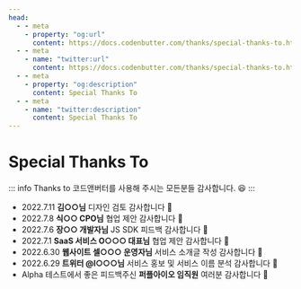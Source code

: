 ```yaml
---
head:
  - - meta
    - property: "og:url"
      content: https://docs.codenbutter.com/thanks/special-thanks-to.html
  - - meta
    - name: "twitter:url"
      content: https://docs.codenbutter.com/thanks/special-thanks-to.html
  - - meta
    - property: "og:description"
      content: Special Thanks To
  - - meta
    - name: "twitter:description"
      content: Special Thanks To
---
```


# Special Thanks To

::: info Thanks to
코드앤버터를 사용해 주시는 모든분들 감사합니다. 😆
:::

- 2022.7.11 **김○○님** 디자인 검토 감사합니다 👏
- 2022.7.8 **식○○ CPO님** 협업 제안 감사합니다 👏
- 2022.7.6 **장○○ 개발자님** JS SDK 피드백 감사합니다 👏
- 2022.7.1 **SaaS 서비스 O○○○ 대표님** 협업 제안 감사합니다 👏
- 2022.6.30 **웹사이트 셀○○○ 운영자님** 서비스 소개글 작성 감사합니다 👏
- 2022.6.29 **트위터 @l○○○님** 서비스 홍보 및 서비스 이름 분석 감사합니다 👏
- Alpha 테스트에서 좋은 피드백주신 **퍼플아이오 임직원** 여러분 감사합니다 👏
